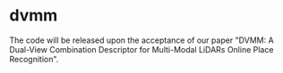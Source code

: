 # dvmm
The code will be released upon the acceptance of our paper "DVMM: A Dual-View Combination Descriptor for Multi-Modal LiDARs Online Place Recognition".
